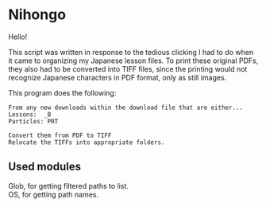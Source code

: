 # Nihongo

Hello!

This script was written in response to the tedious clicking I had to do when it came to organizing my Japanese lesson files. To print these original PDFs, they also had to be converted into TIFF files, since the printing would not recognize Japanese characters in PDF format, only as still images.

This program does the following:

	From any new downloads within the download file that are either...
	Lessons:  _B 
	Particles: PRT
	
	Convert them from PDF to TIFF
	Relocate the TIFFs into appropriate folders.

## Used modules 
Glob, for getting filtered paths to list.<br />
OS, for getting path names.
 
